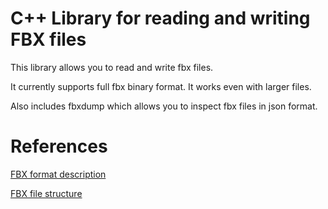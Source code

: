 # C++ Library for reading and writing FBX files

This library allows you to read and write fbx files.

It currently supports full fbx binary format. It works even with larger files.

Also includes fbxdump which allows you to inspect fbx files in json format.

# References

[FBX format description](https://code.blender.org/2013/08/fbx-binary-file-format-specification/)

[FBX file structure](https://wiki.blender.org/index.php/User:Mont29/Foundation/FBX_File_Structure)
